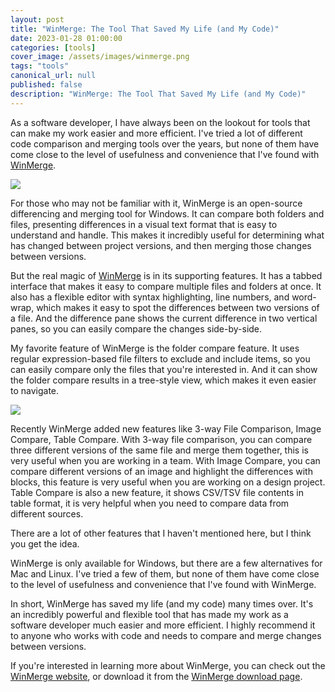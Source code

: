 ```yaml
---
layout: post
title: "WinMerge: The Tool That Saved My Life (and My Code)"
date: 2023-01-28 01:00:00
categories: [tools]
cover_image: /assets/images/winmerge.png
tags: "tools"
canonical_url: null
published: false
description: "WinMerge: The Tool That Saved My Life (and My Code)"
---
```


As a software developer, I have always been on the lookout for tools that can make my work easier and more efficient. I've tried a lot of different code comparison and merging tools over the years, but none of them have come close to the level of usefulness and convenience that I've found with [WinMerge](https://winmerge.org/).

![](https://winmerge.org/screenshots/filecmp.png)

For those who may not be familiar with it, WinMerge is an open-source differencing and merging tool for Windows. It can compare both folders and files, presenting differences in a visual text format that is easy to understand and handle. This makes it incredibly useful for determining what has changed between project versions, and then merging those changes between versions.

But the real magic of [WinMerge](https://winmerge.org/) is in its supporting features. It has a tabbed interface that makes it easy to compare multiple files and folders at once. It also has a flexible editor with syntax highlighting, line numbers, and word-wrap, which makes it easy to spot the differences between two versions of a file. And the difference pane shows the current difference in two vertical panes, so you can easily compare the changes side-by-side.

My favorite feature of WinMerge is the folder compare feature. It uses regular expression-based file filters to exclude and include items, so you can easily compare only the files that you're interested in. And it can show the folder compare results in a tree-style view, which makes it even easier to navigate.

![](https://i.gyazo.com/af18960bd1f121213a2cd9287cae9cf4.gif)

Recently WinMerge added new features like 3-way File Comparison, Image Compare, Table Compare. With 3-way file comparison, you can compare three different versions of the same file and merge them together, this is very useful when you are working in a team. With Image Compare, you can compare different versions of an image and highlight the differences with blocks, this feature is very useful when you are working on a design project. Table Compare is also a new feature, it shows CSV/TSV file contents in table format, it is very helpful when you need to compare data from different sources.

There are a lot of other features that I haven't mentioned here, but I think you get the idea.

WinMerge is only available for Windows, but there are a few alternatives for Mac and Linux. I've tried a few of them, but none of them have come close to the level of usefulness and convenience that I've found with WinMerge.

In short, WinMerge has saved my life (and my code) many times over. It's an incredibly powerful and flexible tool that has made my work as a software developer much easier and more efficient. I highly recommend it to anyone who works with code and needs to compare and merge changes between versions.

If you're interested in learning more about WinMerge, you can check out the [WinMerge website](https://winmerge.org/), or download it from the [WinMerge download page](https://winmerge.org/downloads/).
